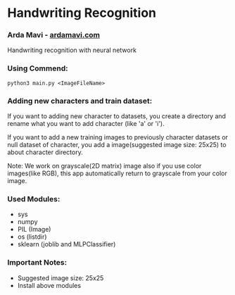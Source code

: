 # Handwriting Recognition
### Arda Mavi - [ardamavi.com](http://www.ardamavi.com/)

Handwriting recognition with neural network

### Using Commend: <br/>
`python3 main.py <ImageFileName>`

### Adding new characters and train dataset:
If you want to adding new character to datasets, you create a directory and rename what you want to add character (like 'a' or 'i').

If you want to add a new training images to previously character datasets or null dataset of character, you add a image(suggested image size: 25x25) to about character directory.

Note: We work on grayscale(2D matrix) image also if you use color images(like RGB), this app automatically return to grayscale from your color image.

### Used Modules:
- sys
- numpy
- PIL (Image)
- os (listdir)
- sklearn (joblib and MLPClassifier)

### Important Notes:
- Suggested image size: 25x25
- Install above modules
